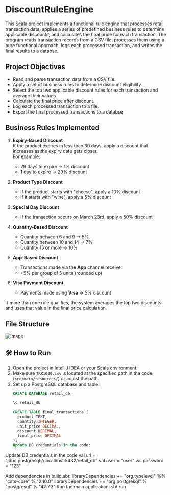 # DiscountRuleEngine

This Scala project implements a functional rule engine that processes retail transaction data, applies a series of predefined business rules to determine applicable discounts, and calculates the final price for each transaction. The program reads transaction records from a CSV file, processes them using a pure functional approach, logs each processed transaction, and writes the final results to a databse.

## Project Objectives

- Read and parse transaction data from a CSV file.
- Apply a set of business rules to determine discount eligibility.
- Select the top two applicable discount rules for each transaction and average their values.
- Calculate the final price after discount.
- Log each processed transaction to a file.
- Export the final processed transactions to a databse

## Business Rules Implemented

1. **Expiry-Based Discount**  
   If the product expires in less than 30 days, apply a discount that increases as the expiry date gets closer.  
   For example:  
   - 29 days to expire → 1% discount  
   - 1 day to expire → 29% discount  

2. **Product Type Discount**  
   - If the product starts with "cheese", apply a 10% discount  
   - If it starts with "wine", apply a 5% discount  

3. **Special Day Discount**  
   - If the transaction occurs on March 23rd, apply a 50% discount  

4. **Quantity-Based Discount**  
   - Quantity between 6 and 9 → 5%  
   - Quantity between 10 and 14 → 7%  
   - Quantity 15 or more → 10%

5. **App-Based Discount**  
   - Transactions made via the **App** channel receive:  
   - +5% per group of 5 units (rounded up)

6. **Visa Payment Discount**  
   - Payments made using **Visa** → 5% discount

If more than one rule qualifies, the system averages the top two discounts and uses that value in the final price calculation.

## File Structure

![image](https://github.com/user-attachments/assets/b1d97544-69a7-4621-a68a-2e94e3ea43bc)
## 🛠 How to Run

1. Open the project in IntelliJ IDEA or your Scala environment.
2. Make sure `TRX1000.csv` is located at the specified path in the code (`src/main/resources/`) or adjust the path.
3. Set up a PostgreSQL database and table:
   ```sql
   CREATE DATABASE retail_db;

   \c retail_db

   CREATE TABLE final_transactions (
     product TEXT,
     quantity INTEGER,
     unit_price DECIMAL,
     discount DECIMAL,
     final_price DECIMAL
   );
   Update DB credentials in the code:

Update DB credentials in the code 
val url = "jdbc:postgresql://localhost:5432/retail_db"
val user = "user"
val password = "123"

Add dependencies in build.sbt:
libraryDependencies += "org.typelevel" %% "cats-core" % "2.10.0"
libraryDependencies += "org.postgresql" % "postgresql" % "42.7.3"
Run the main application:
sbt run
